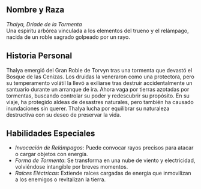 ## Nombre y Raza

*Thalya, Dríade de la Tormenta*  
Una espíritu arbórea vinculada a los elementos del trueno y el relámpago, nacida de un roble sagrado golpeado por un rayo.

## Historia Personal

Thalya emergió del Gran Roble de Torvyn tras una tormenta que devastó el Bosque de las Cenizas. Los druidas la veneraron como una protectora, pero su temperamento volátil la llevó a exiliarse tras destruir accidentalmente un santuario durante un arranque de ira. Ahora vaga por tierras azotadas por tormentas, buscando controlar su poder y redescubrir su propósito. En su viaje, ha protegido aldeas de desastres naturales, pero también ha causado inundaciones sin querer. Thalya lucha por equilibrar su naturaleza destructiva con su deseo de preservar la vida.

## Habilidades Especiales

- *Invocación de Relámpagos*: Puede convocar rayos precisos para atacar o cargar objetos con energía.
- *Forma de Tormenta*: Se transforma en una nube de viento y electricidad, volviéndose intangible por breves momentos.
- *Raíces Eléctricas*: Extiende raíces cargadas de energía que inmovilizan a los enemigos o revitalizan la tierra.

